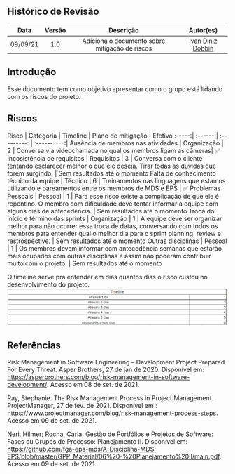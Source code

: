 ## Histórico de Revisão
| Data | Versão | Descrição | Autor(es)|
|:----:|:------:|:---------:|:--------:|
| 09/09/21 | 1.0 | Adiciona o documento sobre mitigação de riscos | [Ivan Diniz Dobbin](https://github.com/darmsDD) |



## Introdução
Esse documento tem como objetivo apresentar como o grupo está lidando com os riscos do projeto.

## Riscos

Risco | Categoria | Timeline | Plano de mitigação | Efetivo
:-----:| :------:| :---------: | :----------:|
Ausência de membros nas atividades | 	Organização | 2 | Conversa via videochamada no qual os membros ligam as câmeras|  :white_check_mark:
Incosistência de requisitos |	Requisitos | 3 | Conversa com o cliente tentando esclarecer melhor o que ele deseja. Tirar todas as dúvidas que forem surgindo. | Sem resultados até o momento
Falta de conhecimento técnico da equipe |	Técnico | 6 | Treinamentos nas linguagens que estamos utilizando e pareamentos entre os membros de MDS e EPS | :white_check_mark:
Problemas Pessoais | Pessoal | 1 | Para esse risco existe a complicação de que ele é repentino. O membro com dificuldade deve tentar informar a equipe com alguns dias de antecedência. | Sem resultados até o momento
Troca do início e término das sprints |	Organização | 1 | A equipe deve ser organizar melhor para não ocorrer essa troca de datas, conversando com todos os membros para entender qual o melhor dia para o sprint planning. review e restrospective. | Sem resultados até o momento
Outras disciplinas | Pessoal | 1 | Os membros devem informar com antecedência semanas que estarão mais ocupados com outras disciplinas e assim não poderam contribuir muito com o projeto. | Sem resultados até o momento

O timeline serve pra entender em dias quantos dias o risco custou no desenvolvimento do projeto.
[![](imagens/timeline.png)](imagens/timeline.png)  


## Referências

Risk Management in Software Engineering – Development Project Prepared For Every Threat. Asper Brothers, 27 de jan de 2020. Disponível em: <https://asperbrothers.com/blog/risk-management-in-software-development/>. Acesso em 08 de set. de 2021.

Ray, Stephanie. The Risk Management Process in Project Management. ProjectManager, 27 de fev. de 2021. Disponível
em : <https://www.projectmanager.com/blog/risk-management-process-steps>. Acesso em 09 de set. de 2021.

Neri, Hilmer; Rocha, Carla. Gestão de Portfólios e Projetos de Software: Fases ou Grupos de Processo: Planejamento II. Disponível em: <https://github.com/fga-eps-mds/A-Disciplina-MDS-EPS/blob/master/GPP_Material/06%20-%20Planejamento%20II/main.pdf>. Acesso em 09 de set. de 2021.


